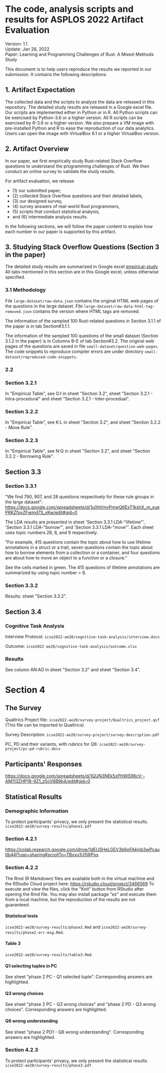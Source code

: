 # The code, analysis scripts and results for ASPLOS 2022 Artifact Evaluation

Version: 1.1\
Update:  Jan 28, 2022\
Paper:   Learning and Programming Challenges of Rust: A Mixed-Methods Study

This document is to help users reproduce the results we reported in our submission. 
It contains the following descriptions:

## 1. Artifact Expectation

The collected data and the scripts to analyze the data are released in this repository.
The detailed study results are released in a Google excel file. 
Our scripts are implemented either in Python or in R. 
All Python scripts can be exercised by Python-3.6 or a higher version. 
All R scripts can be exercised by R-3.6 or a higher version.
We also prepare a VM image with pre-installed Python 
and R to ease the reproduction
of our data analytics. 
Users can open the image with VirtualBox 6.1 or a higher VirtualBox version. 

## 2. Artifact Overview

In our paper, we first empirically study Rust-related Stack Overflow questions
to understand the programming challenges of Rust. We then conduct an online
survey to validate the study results. 

For artifact evaluation, we release 
- (1) our submitted paper,
- (2) collected Stack Overflow questions and their detailed labels,
- (3) our designed survey, 
- (4) survey answers of real-world Rust programmers,
- (5) scripts that conduct statistical analysis, 
- and (6) intermediate analysis results.  

In the following sections, we will follow the paper content to explain 
how each number in our paper
is supported by this artifact. 


## 3. Studying Stack Overflow Questions (Section 3 in the paper)
The detailed study results are summarized in Google 
excel [empirical-study](https://docs.google.com/spreadsheets/d/1_uipSVvq0l8MLYN4XXqHP1hgcPp1wvNDnqJ4eu0GpZE/edit#gid=534399057). 
All tabs mentioned in this section
are in this Google excel, unless otherwise specified. 


### 3.1 Methodology
File `large-dataset/raw-data.json` contains the original HTML web pages
of the questions in the large dataset. 
File `large-dataset/raw-data-html-tag-removed.json`
contains the version where HTML tags are removed.

The information of the sampled 100 Rust-related questions in Section 3.1.1 of the paper 
is in tab Section#3.1.1.

The information of the sampled 100 questions of the small 
dataset (Section 3.1.2 in the paper)
is in Columns B-E of tab Section#3.2.
The original web pages of the questions
are saved in file `small-dataset/question-web-pages`. 
The code snippets to reproduce compiler errors 
are under directory `small-dataset/reproduced-code-snippets`.



### 2.2 
### Section 3.2.1
In "Empirical Table", see G:I in sheet "Section 3.2", sheet "Section 3.2.1 - Intra-procedural" and sheet "Section 3.2.1 - Inter-procedual".

### Section 3.2.2
In "Empirical Table", see K:L in sheet "Section 3.2", and sheet "Section 3.2.2 - Move Rule".

### Section 3.2.3
In "Empirical Table", see N:Q in sheet "Section 3.2", and sheet "Section 3.2.2 - Borrowing Rule".

## Section 3.3

### Section 3.3.1
"We find 790, 907, and 28 questions respectively for these rule
groups in the large dataset":
https://docs.google.com/spreadsheets/d/1u0hVmvPmwQ6ExT1kshX_m_xuePRKZfovZFwmd7S_vKw/edit#gid=0

The LDA results are presented in sheet 'Section 3.3.1 LDA-"lifetime"',
'Section 3.3.1 LDA-"borrow"', and 'Section 3.3.1 LDA-"move"'.
Each sheet uses topic numbers 28, 6, and 9 respectively.

"For example, 415 questions contain the topic about how
to use lifetime annotations in a struct or a trait, seven questions
contain the topic about how to borrow elements from a collection or
a container, and four questions are about how to move an object to a
function or a closure."

See the cells marked in green. The 415 questions of lifetime annotations
are summarized by using topic number = 8.


### Section 3.3.2
Results: sheet "Section 3.3.2".


## Section 3.4
### Cognitive Task Analysis
Interview Protocol: `icse2022-ae20/cognitive-task-analysis/interview.docx`

Outcome: `icse2022-ae20/cognitive-task-analysis/outcome.xlsx`

### Results
See column AN:AO in sheet "Section 3.2" and sheet "Section 3.4".

# Section 4
## The Survey
Qualtrics Project file: `icse2022-ae20/survey-project/Qualtrics_project.qsf` (This file can be imported to Qualtrics)

Survey Description: `icse2022-ae20/survey-project/survey-description.pdf`

PC, PD and their variants, with rubrics for Q6:
`icse2022-ae20/survey-project/pc-pd-rubric.docx`

## Participants' Responses

https://docs.google.com/spreadsheets/d/1QUN3NEk5zPHWS96cV--AM113ZHP18-9Z1_z5cV6B9b4/edit#gid=0

## Statistical Results

### Demographic Information
To protect participants' privacy, we only present the statistical results.
`icse2022-ae20/survey-results/phase1.pdf`

### Section 4.2.1
https://colab.research.google.com/drive/1dEUSHeLGEV3b6oFAkjnb3wPcautIb44I?usp=sharing#scrollTo=TBxxu1U5WPxs

### Section 4.2.2 
The Rmd (R Markdown) files are available both in the virtual machine and the RStudio Cloud project here:
https://rstudio.cloud/project/3466569
To execute and view the files, click the "Knit" button from RStudio after opening the Rmd file.
You may also install package "ez" and execute them from a local machine, but the reproduction of the results are not
guaranteed.
#### Statistical tests
`icse2022-ae20/survey-results/phase2.Rmd` and `icse2022-ae20/survey-results/phase2-err-msg.Rmd`.
#### Table 3
`icse2022-ae20/survey-results/table3.Rmd`.
#### Q1 selecting tuples in PC
See sheet "phase 2 PC - Q1 selected tuple". 
Corresponding answers are highlighted.
#### Q3 wrong choices
See sheet "phase 2 PC - Q3 wrong choices" and "phase 2 PD - Q3 wrong choices".
Corresponding answers are highlighted.
#### Q6 wrong understanding
See sheet "phase 2 PD1 - Q6 wrong understanding".
Corresponding answers are highlighted.
### Section 4.2.3 
To protect participants' privacy, we only present the statistical results.
`icse2022-ae20/survey-results/phase3.pdf`


